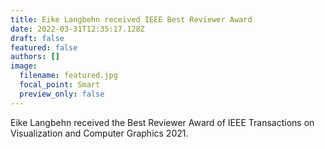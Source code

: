```yaml
---
title: Eike Langbehn received IEEE Best Reviewer Award
date: 2022-03-31T12:35:17.128Z
draft: false
featured: false
authors: []
image:
  filename: featured.jpg
  focal_point: Smart
  preview_only: false
---
```

Eike Langbehn received the Best Reviewer Award of IEEE Transactions on Visualization and Computer Graphics 2021.